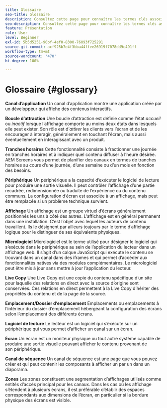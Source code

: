 ```yaml
---
title: Glossaire
seo-title: Glossaire
description: Consultez cette page pour connaître les termes clés associés à AEM Screens.
seo-description: Consultez cette page pour connaître les termes clés associés à AEM Screens.
feature: Présentation
role: User
level: Beginner
exl-id: 5b5d5251-90bf-4ef0-8300-76093f725291
source-git-commit: acf925b7e4f3bba44ffee26919f7078dd9c491ff
workflow-type: tm+mt
source-wordcount: '470'
ht-degree: 100%

---
```


# Glossaire {#glossary}

**Canal d’application** Un canal d’application montre une application créée par un développeur qui affiche des contenus interactifs.

**Boucle d’attraction** Une boucle d’attraction est définie comme l’état *accueil* ou *inactif* lorsque l’affichage comporte au moins deux états dans lesquels elle peut exister. Son rôle est d’*attirer* les clients vers l’écran et de les encourager à interagir, généralement en touchant l’écran, mais aussi éventuellement en interagissant avec un produit.

**Tranches horaires** Cette fonctionnalité consiste à fractionner une journée en tranches horaires et à indiquer quel contenu diffuser à l’heure désirée. AEM Screens vous permet de planifier des canaux en termes de tranches horaires au cours d’une journée, d’une semaine ou d’un mois en fonction des besoins.

**Périphérique** Un périphérique a la capacité d’exécuter le logiciel de lecture pour produire une sortie visuelle. Il peut contrôler l’affichage d’une partie recadrée, redimensionnée ou traduite de l’expérience ou du contenu communs. La configuration d’écran est associée à un affichage, mais peut être remplacée si un problème technique survient.

**Affichage** Un affichage est un groupe virtuel d’écrans généralement positionnés les uns à côté des autres. L’affichage est en général permanent dans une installation. C’est l’objet avec lequel les auteurs de contenu travaillent. Ils le désignent par ailleurs toujours par le terme d’affichage logique pour le distinguer de ses équivalents physiques.

**Micrologiciel** Micrologiciel est le terme utilisé pour désigner le logiciel qui s’exécute dans le périphérique au sein de l’application du lecteur dans un affichage web. Il s’agit d’un calque JavaScript qui exécute le contenu se trouvant dans un canal dans des iframes et qui permet d’accéder aux fonctionnalités natives via des modules complémentaires. Le micrologiciel peut être mis à jour sans mettre à jour l’application du lecteur.

**Live Copy** Une Live Copy est une copie du contenu spécifique d’un site pour laquelle des relations en direct avec la source d’origine sont conservées. Ces relations en direct permettent à la Live Copy d’hériter des propriétés du contenu et de la page de la source.

**Emplacement/Dossier d’emplacement** Emplacements ou emplacements à l’intérieur du dossier d’emplacement hébergeant la configuration des écrans selon l’emplacement des différents écrans.

**Logiciel de lecture** Le lecteur est un logiciel qui s’exécute sur un périphérique qui vous permet d’afficher un canal sur un écran.

**Écran** Un écran est un moniteur physique ou tout autre système capable de produire une sortie visuelle pouvant afficher le contenu provenant de son périphérique.

**Canal de séquence** Un canal de séquence est une page que vous pouvez créer et qui peut contenir les composants à afficher un par un dans un diaporama.

**Zones** Les zones constituent une segmentation d’affichages utilisés comme entités d’accès principal pour les canaux. Dans les cas où les affichage s’étendent à plusieurs écrans, il est préférable d’établir des espaces correspondants aux dimensions de l’écran, en particulier si la bordure physique des écrans est visible.
